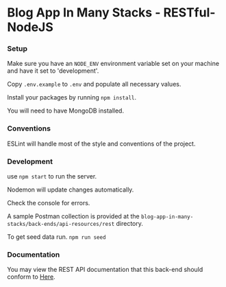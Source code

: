 # Blog App In Many Stacks - RESTful-NodeJS

### Setup

Make sure you have an `NODE_ENV` environment variable set on your machine and have it set to 'development'.

Copy `.env.example` to `.env` and populate all necessary values.

Install your packages by running `npm install`.

You will need to have MongoDB installed.

### Conventions
ESLint will handle most of the style and conventions of the project.

### Development

use `npm start` to run the server.

Nodemon will update changes automatically.

Check the console for errors.

A sample Postman collection is provided at the `blog-app-in-many-stacks/back-ends/api-resources/rest` directory.

To get seed data run. `npm run seed`

### Documentation

You may view the REST API documentation that this back-end should conform to [Here](https://rawgit.com/chiedolabs/blog-app-in-many-stacks/master/back-ends/api-resources/rest/build/index.html).
